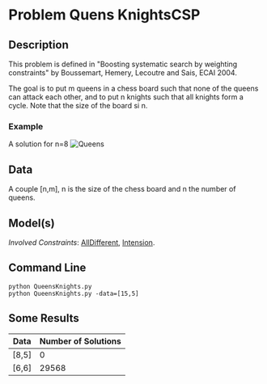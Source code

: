 # Problem Quens Knights<span class="csp">CSP</span></h1>

## Description
This problem is defined in "Boosting systematic search by weighting constraints" 
by Boussemart, Hemery, Lecoutre and Sais, ECAI 2004.

The goal is to put m queens in a chess board such that none of the queens can attack each other, and to put n knights such that
all knights form a cycle. Note that the size of the board si n.



### Example
A solution for n=8
![Queens](http://pycsp.org/assets/notebooks/figures/queens.png)

## Data

A couple \[n,m], n is the size of the chess board and n the number of queens.

## Model(s)


*Involved Constraints*: [AllDifferent](https://pycsp.org/documentation/constraints/AllDifferentMatrix/),
[Intension](https://pycsp.org/documentation/constraints/Intension/).



## Command Line


```shell
python QueensKnights.py
python QueensKnights.py -data=[15,5]
 ```

## Some Results

| Data   | Number of Solutions |
|--------|---------------------|
| \[8,5] | 0                   |
| \[6,6] | 29568               |
